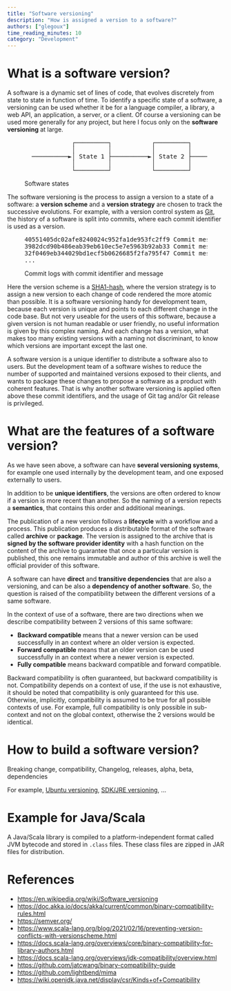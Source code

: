 ```yaml
---
title: "Software versioning"
description: "How is assigned a version to a software?"
authors: ["glegoux"]
time_reading_minutes: 10
category: "Development"
---
```


# What is a software version? 

A software is a dynamic set of lines of code, that evolves discretely from state to state in function 
of time. To identify a specific state of a software, a versioning can be used whether it be for a
language compiler, a library, a web API, an application, a server, or a client. Of course a versioning 
can be used more generally for any project, but here I focus only on the **software versioning** at large.

<figure>
<pre class="notranslate">
             ┌─────────┐           ┌─────────┐           ┌─────────┐
             │         │           │         │           │         │
  ──────────►│ State 1 ├──────────►│ State 2 ├──────────►│ State 3 │─────────►
             │         │           │         │           │         │
             └─────────┘           └─────────┘           └─────────┘
</pre>
<figcaption>Software states</figcaption>
</figure> 

The software versioning is the process to assign a version to a state of a software: 
a **version scheme** and a **version strategy** are chosen to track the successive evolutions. 
For example, with a version control system as [Git](https://git-scm.com/), the history of a 
software is split into commits, where each commit identifier is used as a version. 

<figure>
<pre class="notranslate">
40551405dc02afe8240024c952fa1de953fc2ff9 Commit message: State 3
3982dcd90b486eab39eb610ec5e7e5963b92ab33 Commit message: State 2
32f0469eb344029bd1ecf5b0626685f2fa795f47 Commit message: State 1
...
</pre>
<figcaption>Commit logs with commit identifier and message</figcaption>
</figure> 

Here the version scheme is a [SHA1-hash](https://wikipedia.org/wiki/SHA-1), where the version strategy is 
to assign a new version to each change of code rendered the more atomic than possible. It is a software 
versioning handy for development team, because each version is unique and points to each different change
in the code base. But not very useable for the users of this software, because a given version is not
human readable or user friendly, no useful information is given by this complex naming. And each change
has a version, what makes too many existing versions with a naming not discriminant, to know which
versions are important except the last one. 

A software version is a unique identifier to distribute a software also to users. But the development team 
of a software wishes to reduce the number of supported and maintained versions exposed to their clients,
and wants to package these changes to propose a software as a product with coherent features. That is why
another software versioning is applied often above these commit identifiers, and the usage of Git tag
and/or Git release is privileged.

# What are the features of a software version?

As we have seen above, a software can have **several versioning systems**, for example one used internally 
by the development team, and one exposed externally to users.

In addition to be **unique identifiers**, the versions are often ordered to know if a version is more
recent than another. So the naming of a version repects a **semantics**, that contains this order and 
additional meanings. 

The publication of a new version follows a **lifecycle** with a workflow and a process. This publication 
produces a distributable format of the software called **archive** or **package**. The version is 
assigned to the archive that is **signed by the software provider identity** with a hash function on the
content of the archive to guarantee that once a particular version is published, this one remains
immutable and author of this archive is well the official provider of this software.

A software can have **direct** and **transitive dependencies** that are also a versioning, and can be 
also a **dependency of another software**. So, the question is raised of the compatibility between
the different versions of a same software.

In the context of use of a software, there are two directions when we describe compatibility between 2 
versions of this same software:

* **Backward compatible** means that a newer version can be used successfully in an context where an older 
version is expected.
* **Forward compatible** means that an older version can be used successfully in an context where a newer 
version is expected. 
* **Fully compatible** means backward compatible and forward compatible.

Backward compatibility is often guaranteed, but backward compatibility is not. Compatibility depends on a
context of use, if the use is not exhaustive, it should be noted that compatibility is only guaranteed for
this use. Otherwise, implicitly, compatibility is assumed to be true for all possible contexts of use. For
example, full compatibility is only possible in sub-context and not on the global context, otherwise the 2
versions would be identical.

# How to build a software version?

Breaking change, compatibility, Changelog, releases, alpha, beta, dependencies

For example, [Ubuntu versioning](https://ubuntu.com/about/release-cycle), [SDK/JRE versioning](https://www.oracle.com/java/technologies/javase/versioning-naming.html), ...

# Example for Java/Scala

A Java/Scala library is compiled to a platform-independent format called JVM bytecode and stored in 
`.class` files. These class files are zipped in JAR files for distribution.

# References

* <https://en.wikipedia.org/wiki/Software_versioning>
* <https://doc.akka.io/docs/akka/current/common/binary-compatibility-rules.html>
* <https://semver.org/>
* <https://www.scala-lang.org/blog/2021/02/16/preventing-version-conflicts-with-versionscheme.html>
* <https://docs.scala-lang.org/overviews/core/binary-compatibility-for-library-authors.html>
* <https://docs.scala-lang.org/overviews/jdk-compatibility/overview.html>
* <https://github.com/jatcwang/binary-compatibility-guide>
* <https://github.com/lightbend/mima>
* <https://wiki.openjdk.java.net/display/csr/Kinds+of+Compatibility>
